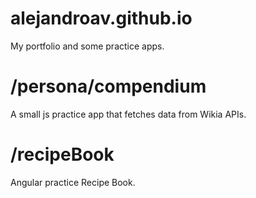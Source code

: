 # alejandroav.github.io
My portfolio and some practice apps.

# /persona/compendium
A small js practice app that fetches data from Wikia APIs.

# /recipeBook
Angular practice Recipe Book.
